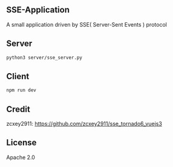 ## SSE-Application
A small application driven by SSE( Server-Sent Events ) protocol

## Server
```sh
python3 server/sse_server.py
```

## Client
```sh
npm run dev
```

## Credit
zcxey2911: https://github.com/zcxey2911/sse_tornado6_vuejs3

## License
Apache 2.0